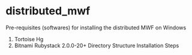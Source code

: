# distributed_mwf
Pre-requisites (softwares) for installing the distributed MWF on Windows
1) Tortoise Hg
2) Bitnami Rubystack 2.0.0-20+
Directory Structure
Installation Steps
